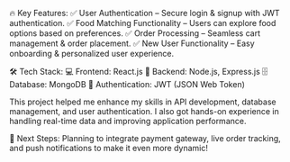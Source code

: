 🔥 Key Features:
✅ User Authentication – Secure login & signup with JWT authentication.
✅ Food Matching Functionality – Users can explore food options based on preferences.
✅ Order Processing – Seamless cart management & order placement.
✅ New User Functionality – Easy onboarding & personalized user experience.

🛠 Tech Stack:
💻 Frontend: React.js
🔗 Backend: Node.js, Express.js
🗄 Database: MongoDB
🔐 Authentication: JWT (JSON Web Token)

This project helped me enhance my skills in API development, database management, and user authentication. I also got hands-on experience in handling real-time data and improving application performance.

🎯 Next Steps: Planning to integrate payment gateway, live order tracking, and push notifications to make it even more dynamic!
